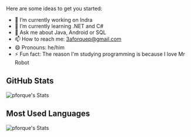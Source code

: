 Here are some ideas to get you started:

- 🔭 I’m currently working on Indra
- 🌱 I’m currently learning .NET and C#
- 💬 Ask me about Java, Android or SQL
- 📫 How to reach me: 3aforquep@gmail.com
- 😄 Pronouns: he/him
- ⚡ Fun fact: The reason I'm studying programming is because I love Mr Robot

## GitHub Stats
![pforque's Stats](https://github-readme-stats.vercel.app/api?username=pforque&show_icons=true&theme=tokyonight)
## Most Used Languages
![pforque's Stats](https://github-readme-stats.vercel.app/api/top-langs/?username=pforque&theme=tokyonight)
